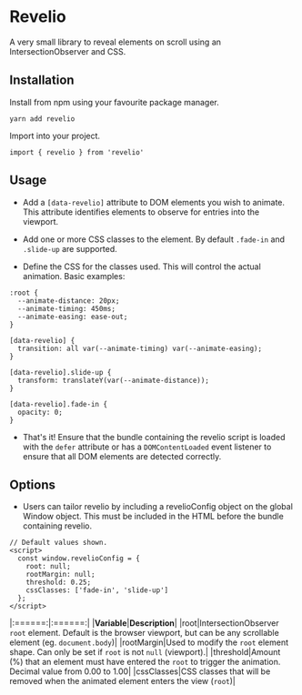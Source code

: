 # Revelio
A very small library to reveal elements on scroll using an IntersectionObserver and CSS.

## Installation
Install from npm using your favourite package manager.

```
yarn add revelio
```

Import into your project.

```
import { revelio } from 'revelio'
```

## Usage
- Add a `[data-revelio]` attribute to DOM elements you wish to animate. This attribute identifies elements to observe for entries into the viewport.

- Add one or more CSS classes to the element. By default `.fade-in` and `.slide-up` are supported.

- Define the CSS for the classes used. This will control the actual animation. Basic examples:

```
:root {
  --animate-distance: 20px;
  --animate-timing: 450ms;
  --animate-easing: ease-out;
}

[data-revelio] {
  transition: all var(--animate-timing) var(--animate-easing);
}

[data-revelio].slide-up {
  transform: translateY(var(--animate-distance));
}

[data-revelio].fade-in {
  opacity: 0;
}
```

- That's it! Ensure that the bundle containing the revelio script is loaded with the `defer` attribute or has a `DOMContentLoaded` event listener to ensure that all DOM elements are detected correctly.

## Options
- Users can tailor revelio by including a revelioConfig object on the global Window object. This must be included in the HTML before the bundle containing revelio.

```
// Default values shown.
<script>
  const window.revelioConfig = {
    root: null;
    rootMargin: null;
    threshold: 0.25;
    cssClasses: ['fade-in', 'slide-up']
  };
</script>
```
|:======:|:======:|
|**Variable**|**Description**|
|root|IntersectionObserver `root` element. Default is the browser viewport, but can be any scrollable element (eg. `document.body`)|
|rootMargin|Used to modify the `root` element shape. Can only be set if `root` is not `null` (viewport).|
|threshold|Amount (%) that an element must have entered the `root` to trigger the animation. Decimal value from 0.00 to 1.00|
|cssClasses|CSS classes that will be removed when the animated element enters the view (`root`)|
